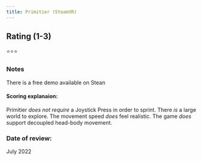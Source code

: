 ```yaml
---
title: Primitier (SteamVR)
---
```


## Rating (1-3)
⭐⭐⭐

### Notes
There is a free demo available on Stean

#### Scoring explanaion:
Primitier *does not require* a Joystick Press in order to sprint.
There *is* a large world to explore.
The movement speed *does* feel realistic.
The game *does* support decoupled head-body movement.

### Date of review:
July 2022
